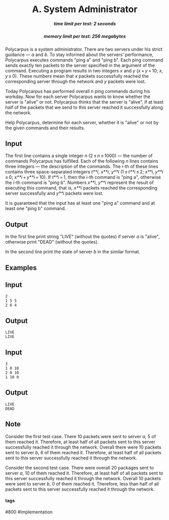 <h1 style='text-align: center;'> A. System Administrator</h1>

<h5 style='text-align: center;'>time limit per test: 2 seconds</h5>
<h5 style='text-align: center;'>memory limit per test: 256 megabytes</h5>

Polycarpus is a system administrator. There are two servers under his strict guidance — *a* and *b*. To stay informed about the servers' performance, Polycarpus executes commands "ping a" and "ping b". Each ping command sends exactly ten packets to the server specified in the argument of the command. Executing a program results in two integers *x* and *y* (*x* + *y* = 10; *x*, *y* ≥ 0). These numbers mean that *x* packets successfully reached the corresponding server through the network and *y* packets were lost.

Today Polycarpus has performed overall *n* ping commands during his workday. Now for each server Polycarpus wants to know whether the server is "alive" or not. Polycarpus thinks that the server is "alive", if at least half of the packets that we send to this server reached it successfully along the network.

Help Polycarpus, determine for each server, whether it is "alive" or not by the given commands and their results.

## Input

The first line contains a single integer *n* (2 ≤ *n* ≤ 1000) — the number of commands Polycarpus has fulfilled. Each of the following *n* lines contains three integers — the description of the commands. The *i*-th of these lines contains three space-separated integers *t**i*, *x**i*, *y**i* (1 ≤ *t**i* ≤ 2; *x**i*, *y**i* ≥ 0; *x**i* + *y**i* = 10). If *t**i* = 1, then the *i*-th command is "ping a", otherwise the *i*-th command is "ping b". Numbers *x**i*, *y**i* represent the result of executing this command, that is, *x**i* packets reached the corresponding server successfully and *y**i* packets were lost.

It is guaranteed that the input has at least one "ping a" command and at least one "ping b" command.

## Output

In the first line print string "LIVE" (without the quotes) if server *a* is "alive", otherwise print "DEAD" (without the quotes).

In the second line print the state of server *b* in the similar format.

## Examples

## Input


```
2  
1 5 5  
2 6 4  

```
## Output


```
LIVE  
LIVE  

```
## Input


```
3  
1 0 10  
2 0 10  
1 10 0  

```
## Output


```
LIVE  
DEAD  

```
## Note

Consider the first test case. There 10 packets were sent to server *a*, 5 of them reached it. Therefore, at least half of all packets sent to this server successfully reached it through the network. Overall there were 10 packets sent to server *b*, 6 of them reached it. Therefore, at least half of all packets sent to this server successfully reached it through the network.

Consider the second test case. There were overall 20 packages sent to server *a*, 10 of them reached it. Therefore, at least half of all packets sent to this server successfully reached it through the network. Overall 10 packets were sent to server *b*, 0 of them reached it. Therefore, less than half of all packets sent to this server successfully reached it through the network.



#### tags 

#800 #implementation 